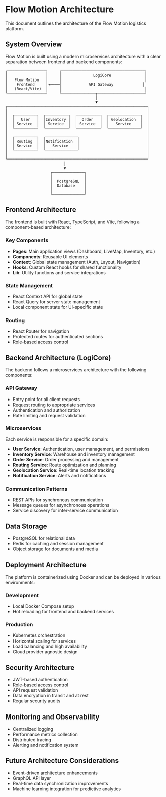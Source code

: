 # Flow Motion Architecture

This document outlines the architecture of the Flow Motion logistics platform.

## System Overview

Flow Motion is built using a modern microservices architecture with a clear separation between frontend and backend components:

```
┌─────────────────┐     ┌─────────────────────────────────────┐
│                 │     │              LogiCore               │
│   Flow Motion   │     │                                     │
│    Frontend     │◄────┤            API Gateway             │
│   (React/Vite)  │     │                                     │
└─────────────────┘     └───────────────┬─────────────────────┘
                                        │
                                        ▼
┌──────────────────────────────────────────────────────────────┐
│                                                              │
│  ┌──────────┐  ┌──────────┐  ┌──────────┐  ┌──────────────┐  │
│  │   User   │  │Inventory │  │  Order   │  │ Geolocation  │  │
│  │ Service  │  │ Service  │  │ Service  │  │   Service    │  │
│  └──────────┘  └──────────┘  └──────────┘  └──────────────┘  │
│                                                              │
│  ┌──────────┐  ┌──────────────┐                              │
│  │ Routing  │  │Notification  │                              │
│  │ Service  │  │   Service    │                              │
│  └──────────┘  └──────────────┘                              │
│                                                              │
└──────────────────────────────────────────────────────────────┘
                          │
                          ▼
                    ┌──────────────┐
                    │              │
                    │  PostgreSQL  │
                    │  Database    │
                    │              │
                    └──────────────┘
```

## Frontend Architecture

The frontend is built with React, TypeScript, and Vite, following a component-based architecture:

### Key Components

- **Pages**: Main application views (Dashboard, LiveMap, Inventory, etc.)
- **Components**: Reusable UI elements
- **Context**: Global state management (Auth, Layout, Navigation)
- **Hooks**: Custom React hooks for shared functionality
- **Lib**: Utility functions and service integrations

### State Management

- React Context API for global state
- React Query for server state management
- Local component state for UI-specific state

### Routing

- React Router for navigation
- Protected routes for authenticated sections
- Role-based access control

## Backend Architecture (LogiCore)

The backend follows a microservices architecture with the following components:

### API Gateway

- Entry point for all client requests
- Request routing to appropriate services
- Authentication and authorization
- Rate limiting and request validation

### Microservices

Each service is responsible for a specific domain:

- **User Service**: Authentication, user management, and permissions
- **Inventory Service**: Warehouse and inventory management
- **Order Service**: Order processing and management
- **Routing Service**: Route optimization and planning
- **Geolocation Service**: Real-time location tracking
- **Notification Service**: Alerts and notifications

### Communication Patterns

- REST APIs for synchronous communication
- Message queues for asynchronous operations
- Service discovery for inter-service communication

## Data Storage

- PostgreSQL for relational data
- Redis for caching and session management
- Object storage for documents and media

## Deployment Architecture

The platform is containerized using Docker and can be deployed in various environments:

### Development

- Local Docker Compose setup
- Hot reloading for frontend and backend services

### Production

- Kubernetes orchestration
- Horizontal scaling for services
- Load balancing and high availability
- Cloud provider agnostic design

## Security Architecture

- JWT-based authentication
- Role-based access control
- API request validation
- Data encryption in transit and at rest
- Regular security audits

## Monitoring and Observability

- Centralized logging
- Performance metrics collection
- Distributed tracing
- Alerting and notification system

## Future Architecture Considerations

- Event-driven architecture enhancements
- GraphQL API layer
- Real-time data synchronization improvements
- Machine learning integration for predictive analytics